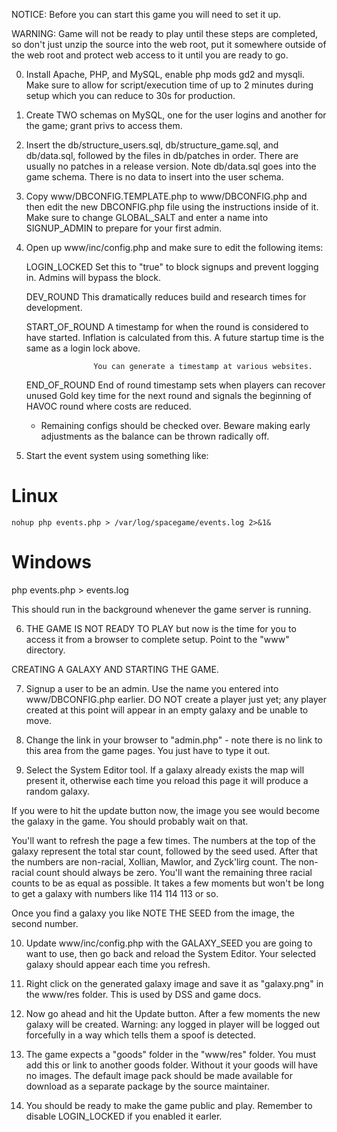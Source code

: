 
NOTICE: Before you can start this game you will need to set it up.

WARNING: Game will not be ready to play until these steps are completed,
so don't just unzip the source into the web root, put it somewhere outside
of the web root and protect web access to it until you are ready to go.

0) Install Apache, PHP, and MySQL, enable php mods gd2 and mysqli. Make
sure to allow for script/execution time of up to 2 minutes during setup
which you can reduce to 30s for production.

1) Create TWO schemas on MySQL, one for the user logins and another for
the game; grant privs to access them.

2) Insert the db/structure_users.sql, db/structure_game.sql, and db/data.sql, 
followed by the files in db/patches in order. There are usually no patches
in a release version. Note db/data.sql goes into the game schema. There is
no data to insert into the user schema.

3) Copy www/DBCONFIG.TEMPLATE.php to www/DBCONFIG.php and then edit the new
DBCONFIG.php file using the instructions inside of it. Make sure to change
GLOBAL_SALT and enter a name into SIGNUP_ADMIN to prepare for your first
admin.

4) Open up www/inc/config.php and make sure to edit the following items:

      LOGIN_LOCKED    Set this to "true" to block signups and prevent
                      logging in. Admins will bypass the block.

      DEV_ROUND       This dramatically reduces build and research times
                      for development.

      START_OF_ROUND  A timestamp for when the round is considered to have
                      started. Inflation is calculated from this. A future
                      startup time is the same as a login lock above.

                      You can generate a timestamp at various websites.

      END_OF_ROUND    End of round timestamp sets when players can recover
                      unused Gold key time for the next round and signals
                      the beginning of HAVOC round where costs are reduced.

      * Remaining configs should be checked over. Beware making early
        adjustments as the balance can be thrown radically off.

5) Start the event system using something like:
  
  # Linux
	nohup php events.php > /var/log/spacegame/events.log 2>&1&

  # Windows
  php events.php > events.log

This should run in the background whenever the game server is running.
	
6) THE GAME IS NOT READY TO PLAY but now is the time for you to access it from
a browser to complete setup. Point to the "www" directory.

CREATING A GALAXY AND STARTING THE GAME.

7) Signup a user to be an admin. Use the name you entered into www/DBCONFIG.php
earlier. DO NOT create a player just yet; any player created at this point will
appear in an empty galaxy and be unable to move.

8) Change the link in your browser to "admin.php" - note there is no link to
this area from the game pages. You just have to type it out.

9) Select the System Editor tool. If a galaxy already exists the map will present
it, otherwise each time you reload this page it will produce a random galaxy.

If you were to hit the update button now, the image you see would become the 
galaxy in the game. You should probably wait on that.

You'll want to refresh the page a few times. The numbers at the top of the galaxy
represent the total star count, followed by the seed used. After that the numbers
are non-racial, Xollian, Mawlor, and Zyck'lirg count. The non-racial count should
always be zero. You'll want the remaining three racial counts to be as equal as
possible. It takes a few moments but won't be long to get a galaxy with
numbers like 114 114 113 or so.

Once you find a galaxy you like NOTE THE SEED from the image, the second number.

10) Update www/inc/config.php with the GALAXY_SEED you are going to want to use,
then go back and reload the System Editor. Your selected galaxy should appear
each time you refresh. 

11) Right click on the generated galaxy image and save it as "galaxy.png" in
the www/res folder. This is used by DSS and game docs. 

12) Now go ahead and hit the Update button. After a few moments the new galaxy
will be created. Warning: any logged in player will be logged out forcefully
in a way which tells them a spoof is detected.

13) The game expects a "goods" folder in the "www/res" folder. You must add
this or link to another goods folder. Without it your goods will have no
images. The default image pack should be made available for download as a 
separate package by the source maintainer.

14) You should be ready to make the game public and play. Remember to disable
LOGIN_LOCKED if you enabled it earler.

